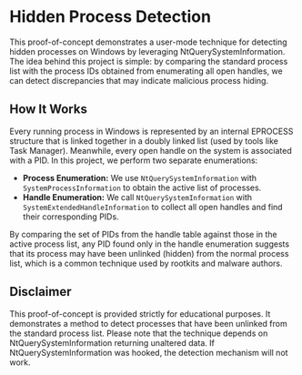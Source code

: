 # Hidden Process Detection

This proof-of-concept demonstrates a user-mode technique for detecting hidden processes on Windows by leveraging NtQuerySystemInformation. The idea behind this project is simple: by comparing the standard process list with the process IDs obtained from enumerating all open handles, we can detect discrepancies that may indicate malicious process hiding.

## How It Works

Every running process in Windows is represented by an internal EPROCESS structure that is linked together in a doubly linked list (used by tools like Task Manager). Meanwhile, every open handle on the system is associated with a PID. In this project, we perform two separate enumerations:

- **Process Enumeration:** We use `NtQuerySystemInformation` with `SystemProcessInformation` to obtain the active list of processes.
- **Handle Enumeration:** We call `NtQuerySystemInformation` with `SystemExtendedHandleInformation` to collect all open handles and find their corresponding PIDs.

By comparing the set of PIDs from the handle table against those in the active process list, any PID found only in the handle enumeration suggests that its process may have been unlinked (hidden) from the normal process list, which is a common technique used by rootkits and malware authors.

## Disclaimer

This proof-of-concept is provided strictly for educational purposes. It demonstrates a method to detect processes that have been unlinked from the standard process list. Please note that the technique depends on NtQuerySystemInformation returning unaltered data. If NtQuerySystemInformation was hooked, the detection mechanism will not work.
